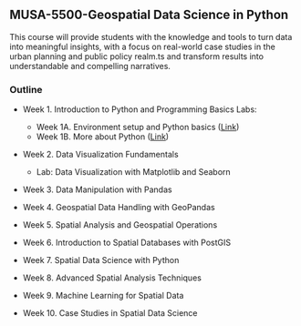 ## MUSA-5500-Geospatial Data Science in Python

This course will provide students with the knowledge and tools to turn data into meaningful insights, with a focus on real-world case studies in the urban planning and public policy realm.ts and transform results into understandable and compelling narratives.


### Outline
- Week 1. Introduction to Python and Programming Basics
Labs:
  - Week 1A. Environment setup and Python basics ([Link](public/labs/week-1-intro-python/wweek-1A-python-basics.ipynb))
  - Week 1B. More about Python ([Link](public/labs/week-1-intro-python/week-1B-more-about-python.ipynb))


- Week 2. Data Visualization Fundamentals
    - Lab: Data Visualization with Matplotlib and Seaborn

- Week 3. Data Manipulation with Pandas

- Week 4. Geospatial Data Handling with GeoPandas

- Week 5. Spatial Analysis and Geospatial Operations

- Week 6. Introduction to Spatial Databases with PostGIS


- Week 7. Spatial Data Science with Python


- Week 8. Advanced Spatial Analysis Techniques

- Week 9. Machine Learning for Spatial Data

- Week 10. Case Studies in Spatial Data Science
